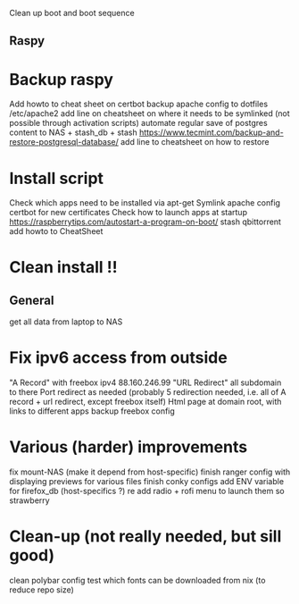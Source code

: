 Clean up boot and boot sequence

## Raspy

# Backup raspy
Add howto to cheat sheet on certbot
backup apache config to dotfiles
    /etc/apache2
    add line on cheatsheet on where it needs to be symlinked (not possible through activation scripts)
automate regular save of postgres content to NAS + stash_db + stash
    https://www.tecmint.com/backup-and-restore-postgresql-database/
    add line to cheatsheet on how to restore

# Install script
Check which apps need to be installed via apt-get
Symlink apache config
certbot for new certificates
Check how to launch apps at startup
    https://raspberrytips.com/autostart-a-program-on-boot/
    stash
    qbittorrent
    add howto to CheatSheet

# Clean install !!


## General
get all data from laptop to NAS

# Fix ipv6 access from outside
"A Record" with freebox ipv4 88.160.246.99
"URL Redirect" all subdomain to there
Port redirect as needed (probably 5 redirection needed, i.e. all of A record + url redirect, except freebox itself)
Html page at domain root, with links to different apps
backup freebox config

# Various (harder) improvements
fix mount-NAS (make it depend from host-specific)
finish ranger config with displaying previews for various files
finish conky configs
add ENV variable for firefox_db (host-specifics ?)
re add radio + rofi menu to launch them so strawberry

# Clean-up (not really needed, but sill good)
clean polybar config
test which fonts can be downloaded from nix (to reduce repo size)
